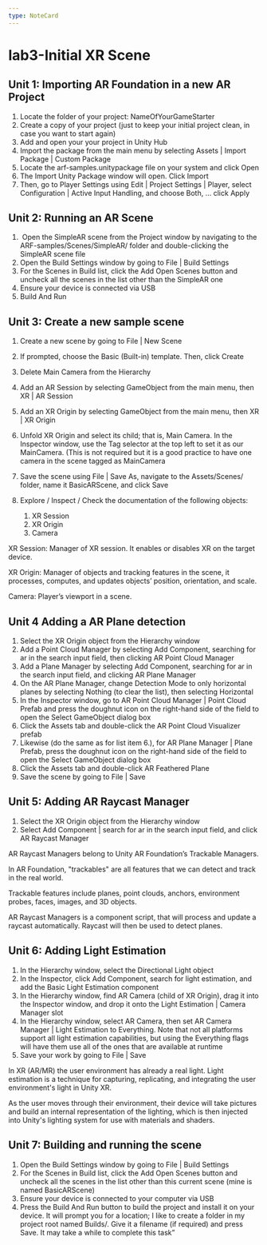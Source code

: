 ```yaml
---
type: NoteCard
---
```


# lab3-Initial XR Scene
## Unit 1: Importing AR Foundation in a new AR Project

1.  Locate the folder of your project: NameOfYourGameStarter
2.  Create a copy of your project (just to keep your initial project clean, in case you want to start again)
3.  Add and open your your project in Unity Hub
4.  Import the package from the main menu by selecting Assets | Import Package | Custom Package
5.  Locate the arf-samples.unitypackage file on your system and click Open
6.  The Import Unity Package window will open. Click Import
7.  Then, go to Player Settings using Edit | Project Settings | Player, select Configuration | Active Input Handling, and choose Both, … click Apply

## Unit 2: Running an AR Scene

1.   Open the SimpleAR scene from the Project window by navigating to the ARF-samples/Scenes/SimpleAR/ folder and double-clicking the SimpleAR scene file
2.  Open the Build Settings window by going to File | Build Settings
3.  For the Scenes in Build list, click the Add Open Scenes button and uncheck all the scenes in the list other than the SimpleAR one
4.  Ensure your device is connected via USB
5.  Build And Run

## Unit 3: Create a new sample scene

1.  Create a new scene by going to File | New Scene

2.  If prompted, choose the Basic (Built-in) template. Then, click Create

3.  Delete Main Camera from the Hierarchy

4.  Add an AR Session by selecting GameObject from the main menu, then XR | AR Session

5.  Add an XR Origin by selecting GameObject from the main menu, then XR | XR Origin

6.  Unfold XR Origin and select its child; that is, Main Camera. In the Inspector window, use the Tag selector at the top left to set it as our MainCamera. (This is not required but it is a good practice to have one camera in the scene tagged as MainCamera

7.  Save the scene using File | Save As, navigate to the Assets/Scenes/ folder, name it BasicARScene, and click Save

8.  Explore / Inspect / Check the documentation of the following objects: 

    1.  XR Session
    2.  XR Origin
    3.  Camera

XR Session: Manager of XR session. It enables or disables XR on the target device.

XR Origin: Manager of objects and tracking features in the scene, it processes, computes, and updates objects’ position, orientation, and scale.

Camera: Player’s viewport in a scene.

## Unit 4 Adding a AR Plane detection

1.  Select the XR Origin object from the Hierarchy window
2.  Add a Point Cloud Manager by selecting Add Component, searching for ar in the search input field, then clicking AR Point Cloud Manager
3.  Add a Plane Manager by selecting Add Component, searching for ar in the search input field, and clicking AR Plane Manager
4.  On the AR Plane Manager, change Detection Mode to only horizontal planes by selecting Nothing (to clear the list), then selecting Horizontal
5.  In the Inspector window, go to AR Point Cloud Manager | Point Cloud Prefab and press the doughnut icon on the right-hand side of the field to open the Select GameObject dialog box
6.  Click the Assets tab and double-click the AR Point Cloud Visualizer prefab
7.  Likewise (do the same as for list item 6.), for AR Plane Manager | Plane Prefab, press the doughnut icon on the right-hand side of the field to open the Select GameObject dialog box
8.  Click the Assets tab and double-click AR Feathered Plane
9.  Save the scene by going to File | Save

## Unit 5: Adding AR Raycast Manager

1.  Select the XR Origin object from the Hierarchy window
2.  Select Add Component | search for ar in the search input field, and click AR Raycast Manager

AR Raycast Managers belong to Unity AR Foundation’s Trackable Managers.

In AR Foundation, "trackables" are all features that we can detect and track in the real world.

Trackable features include planes, point clouds, anchors, environment probes, faces, images, and 3D objects.

AR Raycast Managers is a component script, that will process and update a raycast automatically. Raycast will then be used to detect planes.

## Unit 6: Adding Light Estimation

1.  In the Hierarchy window, select the Directional Light object
2.  In the Inspector, click Add Component, search for light estimation, and add the Basic Light Estimation component
3.  In the Hierarchy window, find AR Camera (child of XR Origin), drag it into the Inspector window, and drop it onto the Light Estimation | Camera Manager slot
4.  In the Hierarchy window, select AR Camera, then set AR Camera Manager | Light Estimation to Everything. Note that not all platforms support all light estimation capabilities, but using the Everything flags will have them use all of the ones that are available at runtime
5.  Save your work by going to File | Save

In XR (AR/MR) the user environment has already a real light. Light estimation is a technique for capturing, replicating, and integrating the user environment's light in Unity XR.

As the user moves through their environment, their device will take pictures and build an internal representation of the lighting, which is then injected into Unity's lighting system for use with materials and shaders.

## Unit 7: Building and running the scene

1.  Open the Build Settings window by going to File | Build Settings
2.  For the Scenes in Build list, click the Add Open Scenes button and uncheck all the scenes in the list other than this current scene (mine is named BasicARScene)
3.  Ensure your device is connected to your computer via USB
4.  Press the Build And Run button to build the project and install it on your device. It will prompt you for a location; I like to create a folder in my project root named Builds/. Give it a filename (if required) and press Save. It may take a while to complete this task”